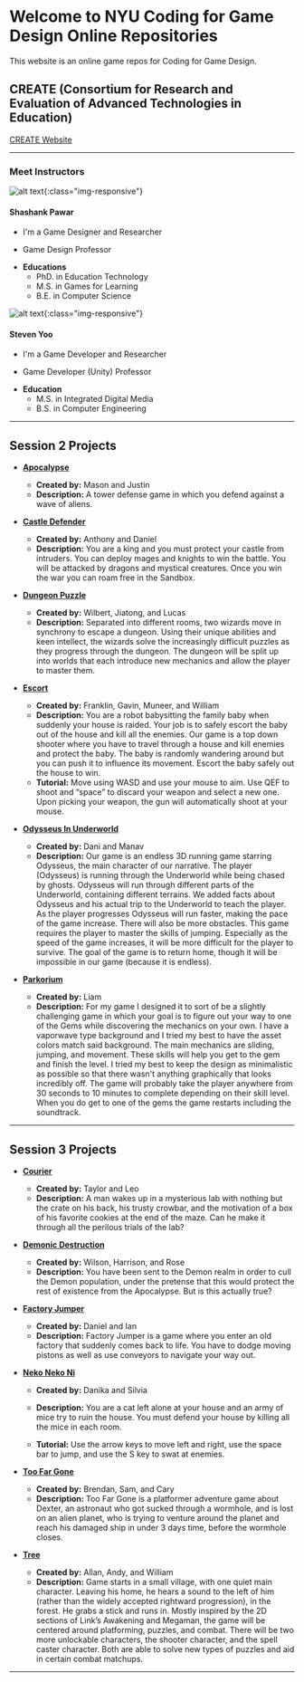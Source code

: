 # Welcome to NYU Coding for Game Design Online Repositories

This website is an online game repos for Coding for Game Design.

## CREATE (Consortium for Research and Evaluation of Advanced Technologies in Education) 


[CREATE Website](https://create.nyu.edu/)

----
### Meet Instructors

![alt text](/images/shashank.png "shashank"){:class="img-responsive"}


#### Shashank Pawar

* I'm a Game Designer and Researcher
- Game Design Professor
+ **Educations**
  - PhD. in Education Technology
  - M.S. in Games for Learning
  - B.E. in Computer Science
  
  
  
![alt text](/images/steven.png "steven"){:class="img-responsive"}

#### Steven Yoo

* I'm a Game Developer and Researcher
- Game Developer (Unity) Professor
+ **Education**
  - M.S. in Integrated Digital Media
  - B.S. in Computer Engineering
  
  

----

## Session 2 Projects

+ [**Apocalypse**](https://nyu-c4gd.github.io/nyu-c4gd/games/session2/apocalypse/)
  - **Created by:** Mason and Justin
  - **Description:** A tower defense game in which you defend against a wave of aliens.
  
+ [**Castle Defender**](https://nyu-c4gd.github.io/nyu-c4gd/games/session2/castle_defender/)
  - **Created by:** Anthony and Daniel
  - **Description:** You are a king and you must protect your castle from intruders. You can deploy mages and knights to win the battle. You will be attacked by dragons and mystical creatures. Once you win the war you can roam free in the Sandbox.
  
+ [**Dungeon Puzzle**](https://nyu-c4gd.github.io/nyu-c4gd/games/session2/dungeon_puzzle/dungeon_puzzle/)
  - **Created by:** Wilbert, Jiatong, and Lucas
  - **Description:** Separated into different rooms, two wizards move in synchrony to escape a dungeon. Using their unique abilities and keen intellect, the wizards solve the increasingly difficult puzzles as they progress through the dungeon. The dungeon will be split up into worlds that each introduce new mechanics and allow the player to master them.
  
+ [**Escort**](https://nyu-c4gd.github.io/nyu-c4gd/games/session2/escort/escort/)
  - **Created by:** Franklin, Gavin, Muneer, and William
  - **Description:** You are a robot babysitting the family baby when suddenly your house is raided.  Your job is to safely escort the baby out of the house and kill all the enemies.  Our game is a top down shooter where you have to travel through a house and kill enemies and protect the baby. The baby is randomly wandering around but you can push it to influence its movement.  Escort the baby safely out the house to win.
  - **Tutorial:** Move using WASD and use your mouse to aim.  Use QEF to shoot and “space” to discard your weapon and select a new one.  Upon picking your weapon, the gun will automatically shoot at your mouse. 

  
+ [**Odysseus In Underworld**](https://nyu-c4gd.github.io/nyu-c4gd/games/session2/odysseus_in_underworld/)
  - **Created by:** Dani and Manav
  - **Description:** Our game is an endless 3D running game starring Odysseus, the main character of our narrative. The player (Odysseus) is running through the Underworld while being chased by ghosts.  Odysseus will run through different parts of the Underworld, containing different terrains.  We added  facts about Odysseus and his actual trip to the Underworld to teach the player. As the player progresses Odysseus will run faster, making the pace of the game increase. There will also be more obstacles. 
	This game requires the player to master the skills of jumping. Especially as the speed of the game increases, it will be more difficult for the player to survive. The goal of the game is to return home, though it will be impossible in our game (because it is endless).

  
+ [**Parkorium**](https://nyu-c4gd.github.io/nyu-c4gd/games/session2/parkorium/)
  - **Created by:** Liam
  - **Description:** For my game I designed it to sort of be a slightly challenging game in which your goal is to figure out your way to one of the Gems while discovering the mechanics on your own. I have a vaporwave type background and I tried my best to have the asset colors match said background. The main mechanics are sliding, jumping, and movement. These skills will help you get to the gem and finish the level. I tried my best to keep the design as minimalistic as possible so that there wasn't anything graphically that looks incredibly off. The game will probably take the player anywhere from 30 seconds to 10 minutes to complete depending on their skill level. When you do get to one of the gems the game restarts including the soundtrack.


----

## Session 3 Projects

+ [**Courier**](https://nyu-c4gd.github.io/nyu-c4gd/games/session3/courier/)
  - **Created by:** Taylor and Leo
  - **Description:** A man wakes up in a mysterious lab with nothing but the crate on his back, his trusty crowbar, and the motivation of a box of his favorite cookies at the end of the maze. Can he make it through all the perilous trials of the lab?
  
+ [**Demonic Destruction**](https://nyu-c4gd.github.io/nyu-c4gd/games/session3/demonicdestruction/)
  - **Created by:** Wilson, Harrison, and Rose
  - **Description:** You have been sent to the Demon realm in order to cull the Demon population, under the pretense that this would protect the rest of existence from the Apocalypse. But is this actually true?
  
+ [**Factory Jumper**](https://nyu-c4gd.github.io/nyu-c4gd/games/session3/factoryjumper/)
  - **Created by:** Daniel and Ian
  - **Description:** Factory Jumper is a game where you enter an old factory that suddenly comes back to life. You have to dodge moving pistons as well as use conveyors to navigate your way out.
  
+ [**Neko Neko Ni**](https://nyu-c4gd.github.io/nyu-c4gd/games/session3/nekonekoni/)
  - **Created by:** Danika and Silvia
  - **Description:** You are a cat left alone at your house and an army of mice try to ruin the house. You must defend your house by killing all the mice in each room.

  - **Tutorial:** Use the arrow keys to move left and right, use the space bar to jump, and use the S key to swat at enemies.

+ [**Too Far Gone**](https://nyu-c4gd.github.io/nyu-c4gd/games/session3/toofargone/)
  - **Created by:** Brendan, Sam, and Cary
  - **Description:** Too Far Gone is a platformer adventure game about Dexter, an astronaut who got sucked through a wormhole, and is lost on an alien planet, who is trying to venture around the planet and reach his damaged ship in under 3 days time, before the wormhole closes.
  
+ [**Tree**](https://nyu-c4gd.github.io/nyu-c4gd/games/session3/tree/)
  - **Created by:** Allan, Andy, and William
  - **Description:** Game starts in a small village, with one quiet main character. Leaving his home, he hears a sound to the left of him (rather than the widely accepted rightward progression), in the forest. He grabs a stick and runs in. Mostly inspired by the 2D sections of Link’s Awakening and Megaman, the game will be centered around platforming, puzzles, and combat. There will be two more unlockable characters, the shooter character, and the spell caster character. Both are able to solve new types of puzzles and aid in certain combat matchups.


****
